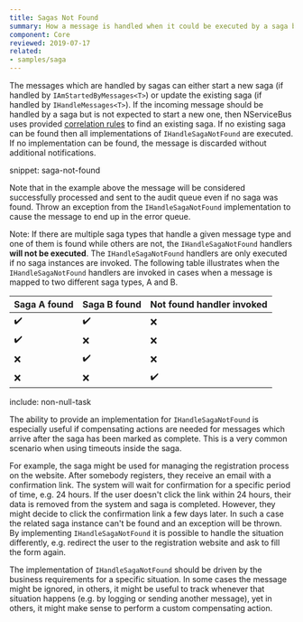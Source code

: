 ```yaml
---
title: Sagas Not Found
summary: How a message is handled when it could be executed by a saga but no saga could be found.
component: Core
reviewed: 2019-07-17
related:
- samples/saga
---
```


The messages which are handled by sagas can either start a new saga (if handled by `IAmStartedByMessages<T>`) or update the existing saga (if handled by `IHandleMessages<T>`). If the incoming message should be handled by a saga but is not expected to start a new one, then NServiceBus uses provided [correlation rules](/nservicebus/sagas/#correlating-messages-to-a-saga) to find an existing saga. If no existing saga can be found then all implementations of `IHandleSagaNotFound` are executed. If no implementation can be found, the message is discarded without additional notifications.

snippet: saga-not-found

Note that in the example above the message will be considered successfully processed and sent to the audit queue even if no saga was found. Throw an exception from the `IHandleSagaNotFound` implementation to cause the message to end up in the error queue.

Note: If there are multiple saga types that handle a given message type and one of them is found while others are not, the `IHandleSagaNotFound` handlers **will not be executed**. The `IHandleSagaNotFound` handlers are only executed if no saga instances are invoked. The following table illustrates when the `IHandleSagaNotFound` handlers are invoked in cases when a message is mapped to two different saga types, A and B.

| Saga A found | Saga B found | Not found handler invoked |
|--------|--------|---------|
| ✔️    | ✔️     | ❌     |
| ✔️    | ❌     | ❌     |
| ❌    | ✔️     | ❌     |
| ❌    | ❌     | ✔️     |

include: non-null-task

The ability to provide an implementation for `IHandleSagaNotFound` is especially useful if compensating actions are needed for messages which arrive after the saga has been marked as complete. This is a very common scenario when using timeouts inside the saga.

For example, the saga might be used for managing the registration process on the website. After somebody registers, they receive an email with a confirmation link. The system will wait for confirmation for a specific period of time, e.g. 24 hours. If the user doesn't click the link within 24 hours, their data is removed from the system and saga is completed. However, they might decide to click the confirmation link a few days later. In such a case the related saga instance can't be found and an exception will be thrown. By implementing `IHandleSagaNotFound` it is possible to handle the situation differently, e.g. redirect the user to the registration website and ask to fill the form again.

The implementation of `IHandleSagaNotFound` should be driven by the business requirements for a specific situation. In some cases the message might be ignored, in others, it might be useful to track whenever that situation happens (e.g. by logging or sending another message), yet in others, it might make sense to perform a custom compensating action.
